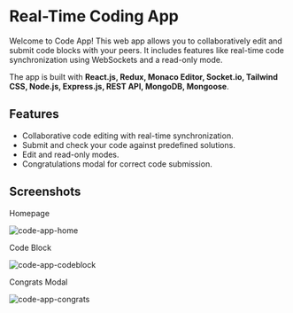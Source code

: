 # Real-Time Coding App

Welcome to Code App! This web app allows you to collaboratively edit and submit code blocks with your peers. It includes features like real-time code synchronization using WebSockets and a read-only mode.

The app is built with **React.js, Redux, Monaco Editor, Socket.io, Tailwind CSS, Node.js, Express.js, REST API, MongoDB, Mongoose**.


## Features

- Collaborative code editing with real-time synchronization.
- Submit and check your code against predefined solutions.
- Edit and read-only modes.
- Congratulations modal for correct code submission.

## Screenshots
Homepage

![code-app-home](https://github.com/Drorka/code-app/assets/116891360/28853512-2714-491a-be9b-e666e63f373c)


Code Block

![code-app-codeblock](https://github.com/Drorka/code-app/assets/116891360/b02da1dd-07f4-44b3-869a-211ca0ecc976)


Congrats Modal

![code-app-congrats](https://github.com/Drorka/code-app/assets/116891360/a8627527-5c10-43e0-8ee5-e85d1c73c25d)
